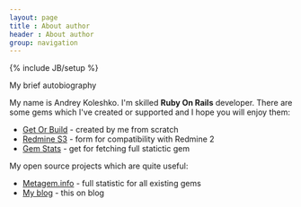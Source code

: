 ```yaml
---
layout: page
title : About author
header : About author
group: navigation
---
```

{% include JB/setup %}

My brief autobiography

My name is Andrey Koleshko. I'm skilled **Ruby On Rails** developer. There are some gems which I've created or supported and I hope you will enjoy them:

* [Get Or Build](http://github.com/ka8725/get_or_build) - created by me from scratch
* [Redmine S3](http://github.com/ka8725/redmine_s3) - form for compatibility with Redmine 2
* [Gem Stats](https://github.com/ka8725/gem_stats) - get for fetching full statictic gem

My open source projects which are quite useful:

* [Metagem.info](http://metagem.info/) - full statistic for all existing gems
* [My blog](http://railsguides.net) - this on blog
